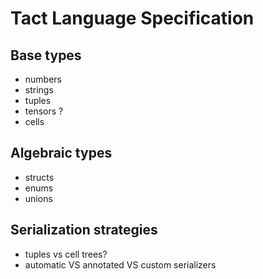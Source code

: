 # Tact Language Specification

## Base types

* numbers 
* strings
* tuples
* tensors ?
* cells

## Algebraic types

* structs
* enums
* unions

## Serialization strategies

* tuples vs cell trees?
* automatic VS annotated VS custom serializers




